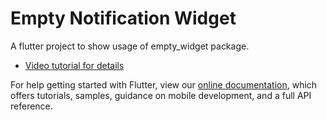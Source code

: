 # Empty Notification Widget

A flutter project to show usage of empty_widget package.

- [Video tutorial for details](https://youtu.be/-yxZ316koyo)




For help getting started with Flutter, view our
[online documentation](https://flutter.dev/docs), which offers tutorials,
samples, guidance on mobile development, and a full API reference.
